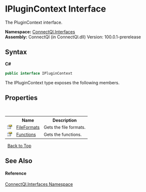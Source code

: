 # IPluginContext Interface
 

The PluginContext interface.

**Namespace:**&nbsp;<a href="N_ConnectQl_Interfaces">ConnectQl.Interfaces</a><br />**Assembly:**&nbsp;ConnectQl (in ConnectQl.dll) Version: 100.0.1-prerelease

## Syntax

**C#**<br />
``` C#
public interface IPluginContext
```

The IPluginContext type exposes the following members.


## Properties
&nbsp;<table><tr><th></th><th>Name</th><th>Description</th></tr><tr><td>![Public property](media/pubproperty.gif "Public property")</td><td><a href="P_ConnectQl_Interfaces_IPluginContext_FileFormats">FileFormats</a></td><td>
Gets the file formats.</td></tr><tr><td>![Public property](media/pubproperty.gif "Public property")</td><td><a href="P_ConnectQl_Interfaces_IPluginContext_Functions">Functions</a></td><td>
Gets the functions.</td></tr></table>&nbsp;
<a href="#iplugincontext-interface">Back to Top</a>

## See Also


#### Reference
<a href="N_ConnectQl_Interfaces">ConnectQl.Interfaces Namespace</a><br />